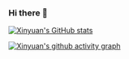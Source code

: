 ### Hi there 👋

<!--
**dirtycomputer/dirtycomputer** is a ✨ _special_ ✨ repository because its `README.md` (this file) appears on your GitHub profile.

Here are some ideas to get you started:

- 🔭 I’m currently working on ...
- 🌱 I’m currently learning ...
- 👯 I’m looking to collaborate on ...
- 🤔 I’m looking for help with ...
- 💬 Ask me about ...
- 📫 How to reach me: ...
- 😄 Pronouns: ...
- ⚡ Fun fact: ...
-->

[![Xinyuan's GitHub stats](https://github-readme-stats.vercel.app/api?username=dirtycomputer)](https://github.com/dirtycomputer/github-readme-stats)

[![Xinyuan's github activity graph](https://github-readme-activity-graph.vercel.app/graph?username=dirtycomputer&bg_color=fffff0&color=708090&line=24292e&point=24292e&area=true&hide_border=true)](https://github.com/dirtycomputer/github-readme-activity-graph)

